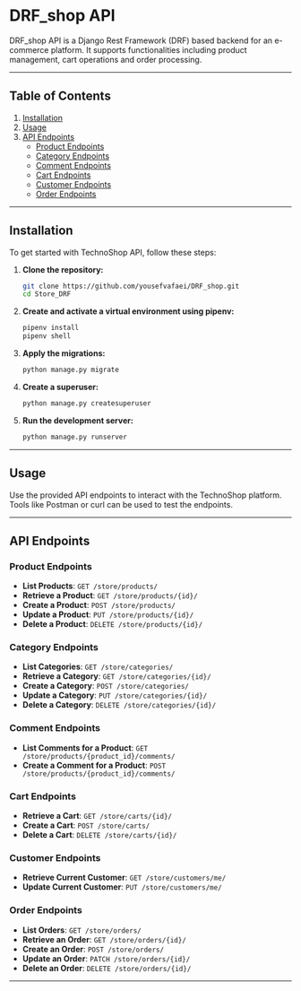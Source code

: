 # DRF_shop API

DRF_shop API is a Django Rest Framework (DRF) based backend for an e-commerce platform. It supports functionalities including product management, cart operations and order processing.

---

## Table of Contents

1. [Installation](#installation)
2. [Usage](#usage)
3. [API Endpoints](#api-endpoints)
    - [Product Endpoints](#product-endpoints)
    - [Category Endpoints](#category-endpoints)
    - [Comment Endpoints](#comment-endpoints)
    - [Cart Endpoints](#cart-endpoints)
    - [Customer Endpoints](#customer-endpoints)
    - [Order Endpoints](#order-endpoints)
---

## Installation

To get started with TechnoShop API, follow these steps:

1. **Clone the repository:**
    ```bash
    git clone https://github.com/yousefvafaei/DRF_shop.git
    cd Store_DRF
    ```

2. **Create and activate a virtual environment using pipenv:**
    ```bash
    pipenv install
    pipenv shell
    ```

3. **Apply the migrations:**
    ```bash
    python manage.py migrate
    ```

4. **Create a superuser:**
    ```bash
    python manage.py createsuperuser
    ```

5. **Run the development server:**
    ```bash
    python manage.py runserver
    ```

---

## Usage

Use the provided API endpoints to interact with the TechnoShop platform. Tools like Postman or curl can be used to test the endpoints.

---

## API Endpoints

### Product Endpoints

- **List Products**: `GET /store/products/`
- **Retrieve a Product**: `GET /store/products/{id}/`
- **Create a Product**: `POST /store/products/`
- **Update a Product**: `PUT /store/products/{id}/`
- **Delete a Product**: `DELETE /store/products/{id}/`

### Category Endpoints

- **List Categories**: `GET /store/categories/`
- **Retrieve a Category**: `GET /store/categories/{id}/`
- **Create a Category**: `POST /store/categories/`
- **Update a Category**: `PUT /store/categories/{id}/`
- **Delete a Category**: `DELETE /store/categories/{id}/`

### Comment Endpoints

- **List Comments for a Product**: `GET /store/products/{product_id}/comments/`
- **Create a Comment for a Product**: `POST /store/products/{product_id}/comments/`

### Cart Endpoints

- **Retrieve a Cart**: `GET /store/carts/{id}/`
- **Create a Cart**: `POST /store/carts/`
- **Delete a Cart**: `DELETE /store/carts/{id}/`

### Customer Endpoints

- **Retrieve Current Customer**: `GET /store/customers/me/`
- **Update Current Customer**: `PUT /store/customers/me/`

### Order Endpoints

- **List Orders**: `GET /store/orders/`
- **Retrieve an Order**: `GET /store/orders/{id}/`
- **Create an Order**: `POST /store/orders/`
- **Update an Order**: `PATCH /store/orders/{id}/`
- **Delete an Order**: `DELETE /store/orders/{id}/`

---
